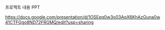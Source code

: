 프로젝트 내용 PPT


<https://docs.google.com/presentation/d/1OSEeq0w3o03AqX6KhAzGuna0w41CTFGgo8ND72FRGMQ/edit?usp=sharing>
